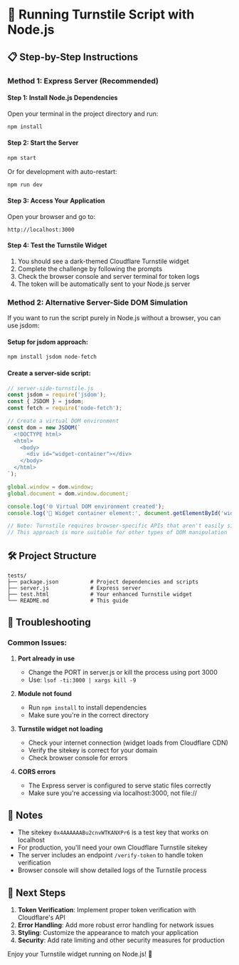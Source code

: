 # 🚀 Running Turnstile Script with Node.js

## 📋 Step-by-Step Instructions

### Method 1: Express Server (Recommended)

#### Step 1: Install Node.js Dependencies
Open your terminal in the project directory and run:
```bash
npm install
```

#### Step 2: Start the Server
```bash
npm start
```
Or for development with auto-restart:
```bash
npm run dev
```

#### Step 3: Access Your Application
Open your browser and go to:
```
http://localhost:3000
```

#### Step 4: Test the Turnstile Widget
1. You should see a dark-themed Cloudflare Turnstile widget
2. Complete the challenge by following the prompts
3. Check the browser console and server terminal for token logs
4. The token will be automatically sent to your Node.js server

### Method 2: Alternative Server-Side DOM Simulation

If you want to run the script purely in Node.js without a browser, you can use jsdom:

#### Setup for jsdom approach:
```bash
npm install jsdom node-fetch
```

#### Create a server-side script:
```javascript
// server-side-turnstile.js
const jsdom = require('jsdom');
const { JSDOM } = jsdom;
const fetch = require('node-fetch');

// Create a virtual DOM environment
const dom = new JSDOM(`
  <!DOCTYPE html>
  <html>
    <body>
      <div id="widget-container"></div>
    </body>
  </html>
`);

global.window = dom.window;
global.document = dom.window.document;

console.log('🌐 Virtual DOM environment created');
console.log('📝 Widget container element:', document.getElementById('widget-container'));

// Note: Turnstile requires browser-specific APIs that aren't easily simulated
// This approach is more suitable for other types of DOM manipulation
```

## 🛠️ Project Structure
```
tests/
├── package.json          # Project dependencies and scripts
├── server.js             # Express server
├── test.html             # Your enhanced Turnstile widget
└── README.md             # This guide
```

## 🔧 Troubleshooting

### Common Issues:

1. **Port already in use**
   - Change the PORT in server.js or kill the process using port 3000
   - Use: `lsof -ti:3000 | xargs kill -9`

2. **Module not found**
   - Run `npm install` to install dependencies
   - Make sure you're in the correct directory

3. **Turnstile widget not loading**
   - Check your internet connection (widget loads from Cloudflare CDN)
   - Verify the sitekey is correct for your domain
   - Check browser console for errors

4. **CORS errors**
   - The Express server is configured to serve static files correctly
   - Make sure you're accessing via localhost:3000, not file://

## 📝 Notes

- The sitekey `0x4AAAAAABu2cnvWTKANXPr6` is a test key that works on localhost
- For production, you'll need your own Cloudflare Turnstile sitekey
- The server includes an endpoint `/verify-token` to handle token verification
- Browser console will show detailed logs of the Turnstile process

## 🎯 Next Steps

1. **Token Verification**: Implement proper token verification with Cloudflare's API
2. **Error Handling**: Add more robust error handling for network issues
3. **Styling**: Customize the appearance to match your application
4. **Security**: Add rate limiting and other security measures for production

Enjoy your Turnstile widget running on Node.js! 🎉

